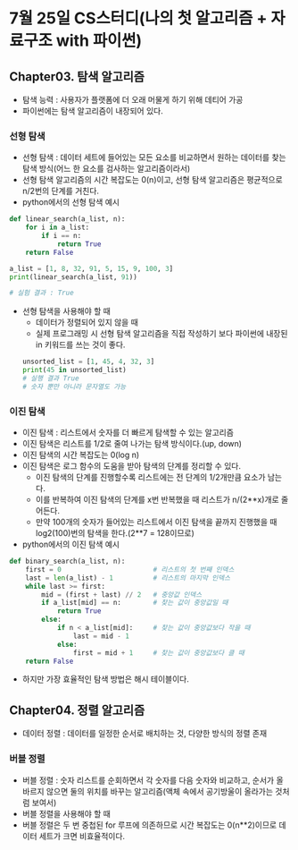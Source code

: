 # 7월 25일 CS스터디(나의 첫 알고리즘 + 자료구조 with 파이썬)
## Chapter03. 탐색 알고리즘
- 탐색 능력 : 사용자가 플랫폼에 더 오래 머물게 하기 위해 데티어 가공
- 파이썬에는 탐색 알고리즘이 내장되어 있다.
### 선형 탐색
- 선형 탐색 : 데이터 세트에 들어있는 모든 요소를 비교하면서 원하는 데이터를 찾는 탐색 방식(어느 한 요소를 검사하는 알고리즘이라서)
- 선형 탐색 알고리즘의 시간 복잡도는 0(n)이고, 선형 탐색 알고리즘은 평균적으로 n/2번의 단계를 거친다.
- python에서의 선형 탐색 예시
```python
def linear_search(a_list, n):
    for i in a_list:
        if i == n:
            return True
    return False

a_list = [1, 8, 32, 91, 5, 15, 9, 100, 3]
print(linear_search(a_list, 91))

# 실험 결과 : True
```
- 선형 탐색을 사용해야 할 때
    - 데이터가 정렬되어 있지 않을 때
    - 실제 프로그래밍 시 선형 탐색 알고리즘을 직접 작성하기 보다 파이썬에 내장된 in 키워드를 쓰는 것이 좋다.
    ```python
    unsorted_list = [1, 45, 4, 32, 3]
    print(45 in unsorted_list)
    # 실행 결과 True
    # 숫자 뿐만 아니라 문자열도 가능
    ```

### 이진 탐색
- 이진 탐색 : 리스트에서 숫자를 더 빠르게 탐색할 수 있는 알고리즘
- 이진 탐색은 리스트를 1/2로 줄여 나가는 탐색 방식이다.(up, down)
- 이진 탐색의 시간 복잡도는 0(log n)
- 이진 탐색은 로그 함수의 도움을 받아 탐색의 단계를 정리할 수 있다.
    - 이진 탐색의 단계를 진행할수록 리스트에는 전 단계의 1/2개만큼 요소가 남는다.
    - 이를 반복하여 이진 탐색의 단계를 x번 반복했을 때 리스트가 n/(2**x)개로 줄어든다.
    - 만약 100개의 숫자가 들어있는 리스트에서 이진 탐색을 끝까지 진행했을 때 log2(100)번의 탐색을 한다.(2**7 = 128이므로)
- python에서의 이진 탐색 예시
```python
def binary_search(a_list, n):
    first = 0                       # 리스트의 첫 번째 인덱스
    last = len(a_list) - 1          # 리스트의 마지막 인덱스
    while last >= first:
        mid = (first + last) // 2   # 중앙값 인덱스
        if a_list[mid] == n:        # 찾는 값이 중앙값일 때
            return True
        else:
            if n < a_list[mid]:     # 찾는 값이 중앙값보다 작을 때
                last = mid - 1
            else:
                first = mid + 1     # 찾는 값이 중앙값보다 클 때
    return False
```
- 하지만 가장 효율적인 탐색 방법은 해시 테이블이다.

## Chapter04. 정렬 알고리즘
- 데이터 정렬 : 데이터를 일정한 순서로 배치하는 것, 다양한 방식의 정렬 존재
### 버블 정렬
- 버블 정렬 : 숫자 리스트를 순회하면서 각 숫자를 다음 숫자와 비교하고, 순서가 올바르지 않으면 둘의 위치를 바꾸는 알고리즘(액체 속에서 공기방울이 올라가는 것처럼 보여서)
- 버블 정렬을 사용해야 할 때
- 버블 정렬은 두 번 중첩된 for 루프에 의존하므로 시간 복잡도는 0(n**2)이므로 데이터 세트가 크면 비효율적이다.
